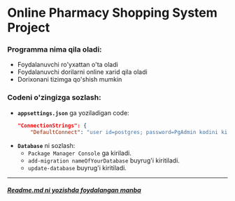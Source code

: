 # Online Pharmacy Shopping System Project

### Programma nima qila oladi:
* Foydalanuvchi ro'yxattan o'ta oladi
* Foydalanuvchi dorilarni online xarid qila oladi
* Dorixonani tizimga qo'shish mumkin

### Codeni o'zingizga sozlash:

* **`appsettings.json`** ga yoziladigan code:
    ```json
    "ConnectionStrings": {
        "DefaultConnect": "user id=postgres; password=PgAdmin kodini kiriting; server=localhost; port=5432; database=Database nomini kiriting; pooling=true"},
    ```
* **`Database`** ni sozlash:
  * `Package Manager Console` ga kiriladi.
  * `add-migration nameOfYourDatabase` buyrug'i kiritiladi.
  * `update-database` buyrug'i kiritiladi.
___

##### [Readme.md ni yozishda foydalangan manba](https://www.youtube.com/watch?v=NXNf9aYTCZ0&list=WL&index=6)